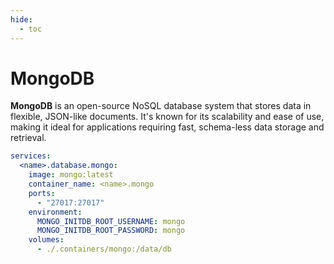 ```yaml
---
hide:
  - toc
---
```


# MongoDB

**MongoDB** is an open-source NoSQL database system that stores data in flexible, JSON-like documents. It's known for its scalability and ease of use, making it ideal for applications requiring fast, schema-less data storage and retrieval.

```yaml
services:
  <name>.database.mongo:
    image: mongo:latest
    container_name: <name>.mongo
    ports:
      - "27017:27017"
    environment:
      MONGO_INITDB_ROOT_USERNAME: mongo
      MONGO_INITDB_ROOT_PASSWORD: mongo
    volumes:
      - ./.containers/mongo:/data/db
```